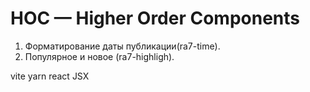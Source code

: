 HOC — Higher Order Components
===

1. Форматирование даты публикации(ra7-time).
2. Популярное и новое (ra7-highligh).

vite yarn react JSX